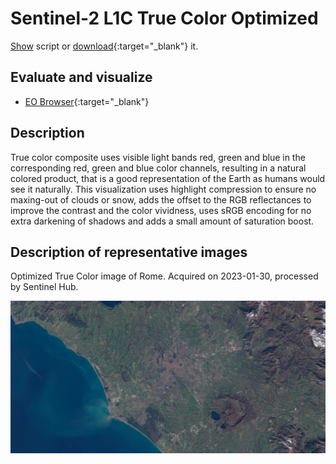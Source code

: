 # Sentinel-2 L1C True Color Optimized
<a href="#" id='togglescript'>Show</a> script or [download](script.js){:target="_blank"} it.
<div id='script_view' style="display:none">
{% highlight javascript %}
{% include_relative script.js %}
{% endhighlight %}
</div>

## Evaluate and visualize

- [EO Browser](https://sentinelshare.page.link/ZdTS){:target="_blank"}   

## Description

True color composite uses visible light bands red, green and blue in the corresponding red, green and blue color channels, resulting in a natural colored product, that is a good representation of the Earth as humans would see it naturally. This visualization uses highlight compression to ensure no maxing-out of clouds or snow, adds the offset to the RGB reflectances to improve the contrast and the color vividness, uses sRGB encoding for no extra darkening of shadows and adds a small amount of saturation boost.

## Description of representative images

Optimized True Color image of Rome. Acquired on 2023-01-30, processed by Sentinel Hub. 

![S2-L1C True Color Optimized](fig/fig1.png)